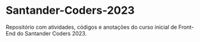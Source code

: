 # Santander-Coders-2023
Repositório com atividades, códigos e anotações do curso inicial de Front-End do Santander Coders 2023.
